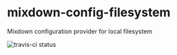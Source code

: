 mixdown-config-filesystem
=========================

Mixdown configuration provider for local filesystem

![travis-ci status](https://travis-ci.org/mixdown/mixdown-config-filesystem.png)
